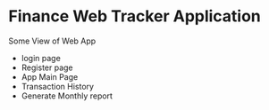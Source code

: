 <h1>Finance Web Tracker Application</h1>

Some View of Web App
<ul>
    <li>
    login page
        <img src='https://res.cloudinary.com/dniq4wbom/image/upload/v1707771380/Screenshot_2024-02-13_021813_qfbrw7.png' alt='' >       
    </li>
    <li>
    Register page
        <img src='https://res.cloudinary.com/dniq4wbom/image/upload/v1707771392/Screenshot_2024-02-13_021822_b3lb8l.png' alt='' >       
    </li>
    <li>
    App Main Page
        <img src='https://res.cloudinary.com/dniq4wbom/image/upload/v1707771412/Screenshot_2024-02-13_021913_v7mwma.png' alt='' >       
    </li>
    <li>
     Transaction History
        <img src='https://res.cloudinary.com/dniq4wbom/image/upload/v1707771463/Screenshot_2024-02-13_022220_nwkzys.png' alt='' >       
    </li>
    <li>
    Generate Monthly report
        <img src='https://res.cloudinary.com/dniq4wbom/image/upload/v1707771453/Screenshot_2024-02-13_022215_okztoz.png' alt='' >       
    </li>
</ul>